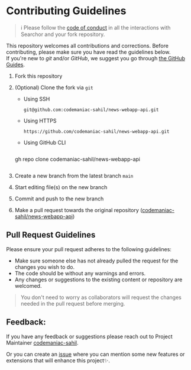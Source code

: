 # Contributing Guidelines

> :information_source: Please follow the [code of conduct](CODE_OF_CONDUCT.md) in all the interactions with Searchor and your fork repository.

This repository welcomes all contributions and corrections. Before contributing, please make sure you have read the guidelines below. <br>
If you're new to _git_ and/or _GitHub_, we suggest you go through [the GitHub Guides](https://guides.github.com/introduction/flow/).

1. Fork this repository
2. (Optional) Clone the fork via `git`

   - Using SSH

     ```shell
     git@github.com:codemaniac-sahil/news-webapp-api.git
     ```

   - Using HTTPS

     ```shell
     https://github.com/codemaniac-sahil/news-webapp-api.git
     ```

   - Using GitHub CLI

     ```shell
    gh repo clone codemaniac-sahil/news-webapp-api
     ```

3. Create a new branch from the latest branch `main`
4. Start editing file(s) on the new branch
5. Commit and push to the new branch
6. Make a pull request towards the original repository ([codemaniac-sahil/news-webapp-api](https://github.com/codemaniac-sahil/news-webapp-api))

## Pull Request Guidelines

Please ensure your pull request adheres to the following guidelines:

- Make sure someone else has not already pulled the request for the changes you wish to do.
- The code should be without any warnings and errors.
- Any changes or suggestions to the existing content or repository are welcomed.

> You don't need to worry as collaborators will request the changes needed in the pull request before merging.



## Feedback:

If you have any feedback or suggestions please reach out to Project Maintainer [codemaniac-sahil](https://github.com/codemaniac-sahil/).
  
  
Or you can create an  <a href="https://github.com/codemaniac-sahil/news-webapp-api/issues">issue</a> where you can mention some new features or extensions that will enhance this project✨.

<!-- ------------------------------------------------------------------------------------------------------------------------------------------------------->
